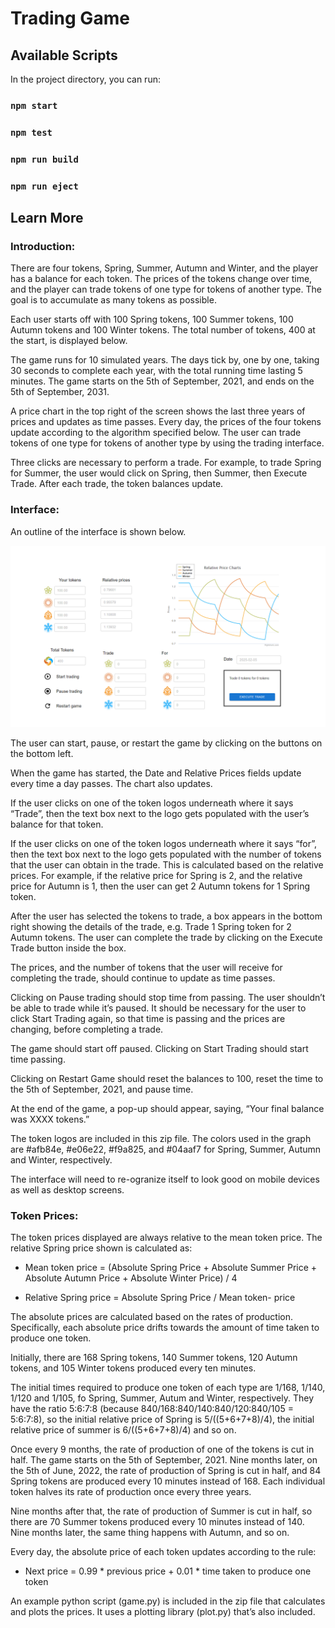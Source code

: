 # Trading Game

## Available Scripts

In the project directory, you can run:

### `npm start`
### `npm test`
### `npm run build`
### `npm run eject`


## Learn More

### Introduction:

There are four tokens, Spring, Summer, Autumn and Winter, and the player has a balance for each token. The prices of the tokens change over time, and the player can trade tokens of one type for tokens of another type. The goal is to accumulate as many tokens as possible.

Each user starts off with 100 Spring tokens, 100 Summer tokens, 100 Autumn tokens and 100 Winter tokens. The total number of tokens, 400 at the start, is displayed below.

The game runs for 10 simulated years. The days tick by, one by one, taking 30 seconds to complete each year, with the total running time lasting 5 minutes. The game starts on the 5th of September, 2021, and ends on the 5th of September, 2031.

A price chart in the top right of the screen shows the last three years of prices and updates as time passes. Every day, the prices of the four tokens update according to the algorithm specified below. The user can trade tokens of one type for tokens of another type by using the trading interface. 

Three clicks are necessary to perform a trade. For example, to trade Spring for Summer, the user would click on Spring, then Summer, then Execute Trade. After each trade, the token balances update.

### Interface:

An outline of the interface is shown below.

![plot](./src/assets/interface.png)

The user can start, pause, or restart the game by clicking on the buttons on the bottom left.

When the game has started, the Date and Relative Prices fields update every time a day passes. The chart also updates.

If the user clicks on one of the token logos underneath where it says “Trade”, then the text box next to the logo gets populated with the user’s balance for that token.

If the user clicks on one of the token logos underneath where it says “for”, then the text box next to the logo gets populated with the number of tokens that the user can obtain in the trade. This is calculated based on the relative prices. For example, if the relative price for Spring is 2, and the relative price for Autumn is 1, then the user can get 2 Autumn tokens for 1 Spring token.

After the user has selected the tokens to trade, a box appears in the bottom right showing the details of the trade, e.g. Trade 1 Spring token for 2 Autumn tokens. The user can complete the trade by clicking on the Execute Trade button inside the box.

The prices, and the number of tokens that the user will receive for completing the trade, should continue to update as time passes.

Clicking on Pause trading should stop time from passing. The user shouldn’t be able to trade while it’s paused. It should be necessary for the user to click Start Trading again, so that time is passing and the prices are changing, before completing a trade.

The game should start off paused. Clicking on Start Trading should start time passing.

Clicking on Restart Game should reset the balances to 100, reset the time to the 5th of September, 2021, and pause time.

At the end of the game, a pop-up should appear, saying, “Your final balance was XXXX tokens.”

The token logos are included in this zip file. The colors used in the graph are #afb84e, #e06e22, #f9a825, and #04aaf7 for Spring, Summer, Autumn and Winter, respectively.

The interface will need to re-ogranize itself to look good on mobile devices as well as desktop screens.


### Token Prices:

The token prices displayed are always relative to the mean token price. The relative Spring price shown is calculated as:

- Mean token price = (Absolute Spring Price + Absolute Summer Price + Absolute Autumn Price + Absolute Winter Price) / 4

- Relative Spring price = Absolute Spring Price / Mean token- price

The absolute prices are calculated based on the rates of production. Specifically, each absolute price drifts towards the amount of time taken to produce one token.

Initially, there are 168 Spring tokens, 140 Summer tokens, 120 Autumn tokens, and 105 Winter tokens produced every ten minutes. 

The initial times required to produce one token of each type are 1/168, 1/140, 1/120 and 1/105, fo Spring, Summer, Autum and Winter, respectively. They have the ratio 5:6:7:8 (because 840/168:840/140:840/120:840/105 = 5:6:7:8), so the initial relative price of Spring is 5/((5+6+7+8)/4), the initial relative price of summer is 6/((5+6+7+8)/4) and so on.

Once every 9 months, the rate of production of one of the tokens is cut in half. The game starts on the 5th of September, 2021. Nine months later, on the 5th of June, 2022, the rate of production of Spring is cut in half, and 84 Spring tokens are produced every 10 minutes instead of 168. Each individual token halves its rate of production once every three years.

Nine months after that, the rate of production of Summer is cut in half, so there are 70 Summer tokens produced every 10 minutes instead of 140. Nine months later, the same thing happens with Autumn, and so on.

Every day, the absolute price of each token updates according to the rule:

- Next price = 0.99 * previous price + 0.01 * time taken to produce one token

An example python script (game.py) is included in the zip file that calculates and plots the prices. It uses a plotting library (plot.py) that’s also included.